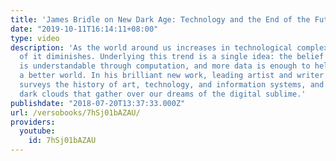 ```yaml
---
title: 'James Bridle on New Dark Age: Technology and the End of the Future'
date: "2019-10-11T16:14:11+08:00"
type: video
description: 'As the world around us increases in technological complexity, our understanding
  of it diminishes. Underlying this trend is a single idea: the belief that our existence
  is understandable through computation, and more data is enough to help us build
  a better world. In his brilliant new work, leading artist and writer James Bridle
  surveys the history of art, technology, and information systems, and reveals the
  dark clouds that gather over our dreams of the digital sublime.'
publishdate: "2018-07-20T13:37:33.000Z"
url: /versobooks/7hSj01bAZAU/
providers:
  youtube:
    id: 7hSj01bAZAU
---
```

